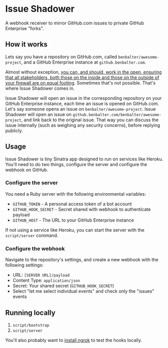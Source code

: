 # Issue Shadower

A webhook receiver to mirror GitHub.com issues to private GitHub Enterprise "forks".

## How it works

Lets say you have a repository on GitHub.com, called `benbalter/awesome-project`, and a GitHub Enterprise instance at `github.benbalter.com`.

Almost without exception, [you can, and should, work in the open, ensuring that all stakeholders, both those on the inside and those on the outside of your firewall are on equal footing](http://ben.balter.com/2015/03/08/open-source-best-practices-internal-collaboration/#minimize-information-imbalance). Sometimes that's not possible. That's where Issue Shadower comes in. 

Issue Shadower will open an issue in the corresponding repository on your GitHub Enterprise instance, each time an issue is opened on GitHub.com. Let's say someone opens an issue on `benbalter/awesome-project`. Issue Shadower will open an issue on `github.benbalter.com/benbalter/awesome-project`, and link back to the original issue. That way you can discuss the issue internally (such as weighing any security concerns), before replying publicly.

## Usage

Issue Shadower is tiny Sinatra app designed to run on services like Heroku. You'll need to do two things, configure the server and configure the webhook on GitHub.

### Configure the server

You need a Ruby server with the following environmental variables:

* `GITHUB_TOKEN` - A personal access token of a bot account
* `GITHUB_HOOK_SECRET` - Secret shared with webhook to authenticate payload
* `GITHUB_HOST` - The URL to your GitHub Enterprise instance

If not using a service like Heroku, you can start the server with the `script/server` command.

### Configure the webhook
Navigate to the repository's settings, and create a new webhook with the following settings:

- URL: `[SERVER URL]/payload`
- Content Type: `application/json`
- Secret: Your shared secret (`GITHUB_HOOK_SECRET`)
- Select "let me select individual events" and check only the "issues" events

## Running locally
1. `script/bootstrap`
2. `script/server`

You'll also probably want to [install ngrok](https://developer.github.com/webhooks/configuring/#using-ngrok) to test the hooks locally.
